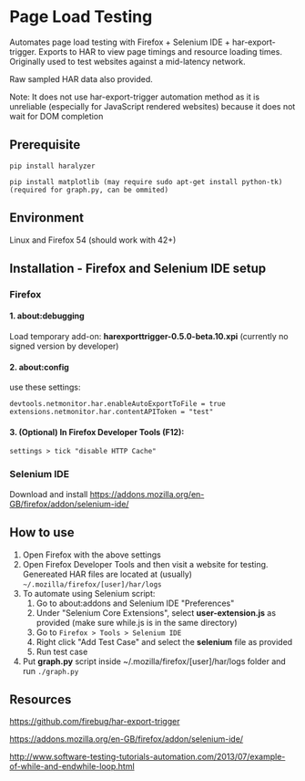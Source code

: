 # Page Load Testing
Automates page load testing with Firefox + Selenium IDE + har-export-trigger. Exports to HAR to view page timings and resource loading times.
Originally used to test websites against a mid-latency network.

Raw sampled HAR data also provided.

Note: It does not use har-export-trigger automation method as it is unreliable (especially for JavaScript rendered websites) because it does not wait for DOM completion
## Prerequisite
```
pip install haralyzer
```
```
pip install matplotlib (may require sudo apt-get install python-tk) (required for graph.py, can be ommited)
```
## Environment
Linux and Firefox 54 (should work with 42+)

## Installation - Firefox and Selenium IDE setup
### Firefox
#### 1. about:debugging
Load temporary add-on: **harexporttrigger-0.5.0-beta.10.xpi** (currently no signed version by developer)
	
#### 2. about:config
use these settings:
````
devtools.netmonitor.har.enableAutoExportToFile = true
extensions.netmonitor.har.contentAPIToken = "test"
````
#### 3. (Optional) In Firefox Developer Tools (F12):
```settings > tick "disable HTTP Cache"```

### Selenium IDE
Download and install https://addons.mozilla.org/en-GB/firefox/addon/selenium-ide/ 


## How to use
1. Open Firefox with the above settings
2. Open Firefox Developer Tools and then visit a website for testing. Genereated HAR files are located at (usually) ```~/.mozilla/firefox/[user]/har/logs```
4. To automate using Selenium script:
    1. Go to about:addons and Selenium IDE "Preferences"
	  2. Under "Selenium Core Extensions", select **user-extension.js** as provided (make sure while.js is in the same directory)
    3. Go to ```Firefox > Tools > Selenium IDE ```
	  4. Right click "Add Test Case" and select the **selenium** file as provided
	  5. Run test case
5. Put **graph.py** script inside ~/.mozilla/firefox/[user]/har/logs folder and run ``` ./graph.py ```


## Resources
https://github.com/firebug/har-export-trigger

https://addons.mozilla.org/en-GB/firefox/addon/selenium-ide/

http://www.software-testing-tutorials-automation.com/2013/07/example-of-while-and-endwhile-loop.html
